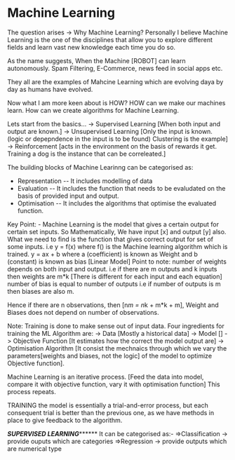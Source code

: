 # Machine Learning

The question arises -> Why Machine Learning?
Personally I believe Machine Learning is the one of the disciplines that allow you to explore different fields and learn vast new knowledge each time you do so.

As the name suggests, When the Machine [ROBOT] can learn autonomously.
Spam Filtering, E-Commerce, news feed in social apps etc.

They all are the examples of Mahcine Learning which are evolving daya by day as humans have evolved.

Now what I am more keen about is HOW?
HOW can we make our machines learn. How can we create algorithms for Machine Learning.

Lets start from the basics...
-> Supervised Learning [When both input and output are known.]
-> Unsupervised Learning [Only the input is known. (logic or depepndence in the input is to be found) Clustering is the example]
-> Reinforcement [acts in the environment on the basis of rewards it get. Training a dog is the instance that can be correleated.]

The building blocks of Machine Learinng can be categorised as:
- Representation -- It includes modelling of data 
- Evaluation -- It includes the function that needs to be evaludated on the basis of provided input and output.
- Optimisation -- It includes the algorithms that optimise the evaluated function.

Key Point: - Machine Learning is the model that gives a certain output for certain set inputs.
So Mathematically, We have input [x] and output [y] also. What we need to find is the function that gives correct output for set of some inputs.
i.e 			y = f(x)  where f() is the Machine learning algorithm which is trained.
				y = ax + b where a (coefficient) is known as Weight and b (constant) is known as bias [Linear Model]
Point to note:  number of weights depends on both input and output. i.e if there are m outputs and k inputs then weights are m*k [There is different for each input and each equation]
				number of bias is equal to number of outputs i.e if number of outputs is m then biases are also m.

Hence if there are n observations, then [n*m = n*k + m*k + m], Weight and Biases does not depend on number of observations.

Note: Training is done to make sense out of input data.
Four ingredients for training the ML Algorithm are:
-> Data [Mostly a historical data]
-> Model []
-> Objective Function [It estimates how the correct the model output are]
-> Optimisation Algorithm [It consist the mechnaics through which we vary the parameters[weights and biases, not the logic] of the model to optimize Objective function].

Machine Learning is an iterative process.
[Feed the data into model, compare it with objective function, vary it with optimisation function] This process repeats.

TRAINING the model is essentially a trial-and-error process, but each consequent trial is better than the previous one, as we have methods in place to give feedback to the algorithm.

*******************SUPERVISED LEARNING*************************
It can be categorised as:-
=>Classification -> provide ouputs which are categories
=>Regression -> provide outputs which are numerical type

